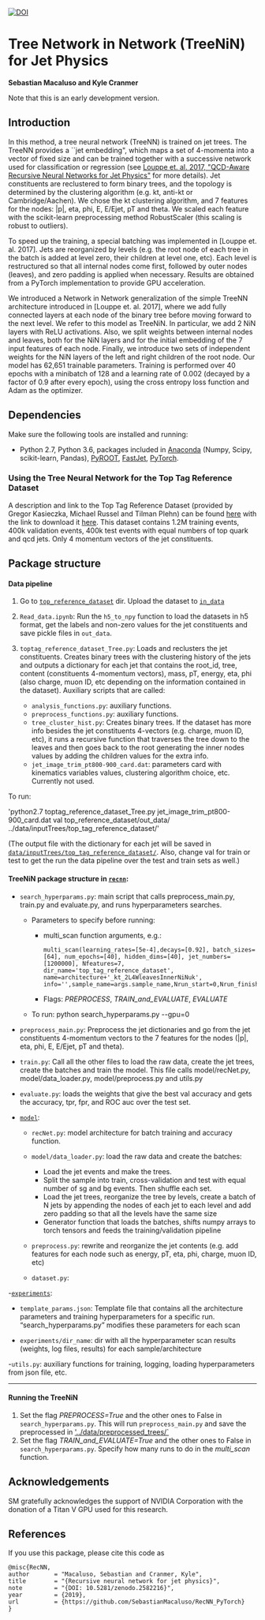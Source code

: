 
[![DOI](https://zenodo.org/badge/160135404.svg)](https://zenodo.org/badge/latestdoi/160135404)

# Tree Network in Network (TreeNiN) for Jet Physics

**Sebastian Macaluso and Kyle Cranmer**


Note that this is an early development version. 

## Introduction

In this method, a tree neural network (TreeNN) is trained on jet trees. The TreeNN provides a ``jet embedding", which maps a set of 4-momenta into a vector of fixed size and can be trained together with a successive network used for classification or regression  (see [Louppe et. al. 2017, "QCD-Aware Recursive Neural Networks for Jet Physics"](https://arxiv.org/abs/1702.00748) for more details). Jet constituents are reclustered to form binary trees, and the topology is determined by the clustering algorithm (e.g. kt, anti-kt or Cambridge/Aachen). We chose the kt clustering algorithm, and 7 features for the nodes: |p|, eta, phi, E, E/Ejet, pT and theta. We scaled each feature with the scikit-learn preprocessing method RobustScaler (this scaling is robust to outliers).

To speed up the training, a special batching was implemented in [Louppe et. al. 2017]. Jets are reorganized by levels (e.g. the root node of each tree in the batch is added at level zero, their children at level one, etc). Each level is restructured so that all internal nodes come first, followed by outer nodes (leaves), and zero padding is applied when necessary. Results are obtained from a PyTorch implementation to provide GPU acceleration.

We introduced a Network in Network generalization of the simple TreeNN architecture introduced in [Louppe et. al. 2017], where we add fully connected layers at each node of the binary tree before moving forward to the next level. We refer to this model as TreeNiN. In particular, we add 2 NiN layers with ReLU activations. Also, we split weights between internal nodes and leaves, both for the NiN layers and for the initial embedding of the 7 input features of each node. Finally, we introduce two sets of independent weights for the NiN layers of the left and right children of the root node. Our model has 62,651 trainable parameters. Training is performed over 40 epochs with a minibatch of 128 and a learning rate of 0.002 (decayed by a factor of 0.9 after every epoch), using the cross entropy loss function and Adam as the optimizer. 


## Dependencies

Make sure the following tools are installed and running:

- Python 2.7, Python 3.6, packages included in [Anaconda](https://www.anaconda.com/) (Numpy, Scipy, scikit-learn, Pandas), [PyROOT](https://root.cern.ch/pyroot), [FastJet](http://fastjet.fr/), [PyTorch](https://pytorch.org/).

### Using the Tree Neural Network for the Top Tag Reference Dataset

A description and link to the Top Tag Reference Dataset (provided by Gregor Kasieczka, Michael Russel and Tilman Plehn) can be found [here](https://docs.google.com/document/d/1Hcuc6LBxZNX16zjEGeq16DAzspkDC4nDTyjMp1bWHRo/edit)
with the link to download it [here](https://desycloud.desy.de/index.php/s/llbX3zpLhazgPJ6). This dataset contains 1.2M training events, 400k validation events, 400k test events with equal numbers of top quark and qcd jets. Only 4 momentum vectors of the jet constituents.

## Package structure

#### Data pipeline

1.  Go to [`top_reference_dataset`](top_reference_dataset) dir. Upload the dataset to [`in_data`](top_reference_dataset/in_data) 
2. `Read_data.ipynb`: Run the `h5_to_npy` function to load the datasets in h5 format, get the labels and non-zero values for the jet constituents and save pickle files in `out_data`.
3. `toptag_reference_dataset_Tree.py`: Loads and reclusters the jet constituents. Creates binary trees with the clustering history of the jets and outputs a dictionary for each jet that contains the root_id, tree, content (constituents 4-momentum vectors), mass, pT, energy, eta, phi (also charge, muon ID, etc depending on the information contained in the dataset). Auxiliary scripts that are called:
    
    - `analysis_functions.py`: auxiliary functions. 
    - `preprocess_functions.py`: auxiliary functions. 
    - `tree_cluster_hist.py`: Creates binary trees. If the dataset has more info besides the jet constituents 4-vectors (e.g. charge, muon ID, etc), it runs a recursive function that traverses the tree down to the leaves and then goes back to the root generating the inner nodes values by adding the children values for the extra info.
    - `jet_image_trim_pt800-900_card.dat`: parameters card with kinematics variables values, clustering algorithm choice, etc. Currently not used.

To run:

'python2.7 toptag_reference_dataset_Tree.py jet_image_trim_pt800-900_card.dat val top_reference_dataset/out_data/ ../data/inputTrees/top_tag_reference_dataset/'

(The output file with the dictionary for each jet will be saved in [`data/inputTrees/top_tag_reference_dataset/`](data/inputTrees/top_tag_reference_dataset/). Also, change val for train or test to get the run the data pipeline over the test and train sets as well.)


#### TreeNiN package structure in [`recnn`](recnn):

 - `search_hyperparams.py`: main script that calls preprocess_main.py, train.py and evaluate.py, and runs hyperparameters searches.
    - Parameters to specify before running:
        - multi_scan function arguments, e.g.:
            ```
            multi_scan(learning_rates=[5e-4],decays=[0.92], batch_sizes=[64], num_epochs=[40], hidden_dims=[40], jet_numbers=[1200000], Nfeatures=7, dir_name='top_tag_reference_dataset', name=architecture+'_kt_2L4WleavesInnerNiNuk', info='',sample_name=args.sample_name,Nrun_start=0,Nrun_finish=9) 
            ```
        - Flags: *PREPROCESS*, *TRAIN_and_EVALUATE*, *EVALUATE*
 
    - To run:
        python search_hyperparams.py --gpu=0
     
 - `preprocess_main.py`: Preprocess the jet dictionaries and go from the jet constituents 4-momentum vectors to the 7 features for the nodes (|p|, eta, phi, E, E/Ejet, pT and theta).
 
 
 - `train.py`: Call all the other files to load the raw data, create the jet trees, create the batches and train the model. This file calls model/recNet.py, model/data_loader.py, model/preprocess.py and utils.py
 
- `evaluate.py`: loads the weights that give the best val accuracy and gets the accuracy, tpr, fpr, and ROC auc over the test set.
 
 - [`model`](model/):
 
    - `recNet.py`: model architecture for batch training and accuracy function.
 
    - `model/data_loader.py`: load the raw data and create the batches:
    
        - Load the jet events and make the trees.
        - Split the sample into train, cross-validation and test with equal number of sg and bg events. Then shuffle each set.
        - Load the jet trees, reorganize the tree by levels, create a batch of N jets by appending the nodes of each jet to each level and add zero padding so that all the levels have the same size
        - Generator function that loads the batches, shifts numpy arrays to torch tensors and feeds the training/validation pipeline
 
 
    - `preprocess.py`: rewrite and reorganize the jet contents (e.g. add features for each node such as energy, pT, eta, phi, charge, muon ID, etc) 
 
    - `dataset.py`:
 
-[`experiments`](experiments):
 
   - `template_params.json`:  Template file that contains all the architecture parameters and training hyperparameters for a specific run. “search_hyperparams.py” modifies these parameters for each scan
 
   - `experiments/dir_name`: dir with all the hyperparameter scan results (weights, log files, results) for each sample/architecture

-`utils.py`: auxiliary functions for training, logging, loading hyperparameters from json file, etc.
 
 -------------------------------------------------------------------------
 #### Running the TreeNiN 
 
 1. Set the flag *PREPROCESS=True* and the other ones to False in  `search_hyperparams.py`. This will run `preprocess_main.py` and save the preprocessed in ['../data/preprocessed_trees/`](../data/preprocessed_trees/)
 2. Set the flag *TRAIN_and_EVALUATE=True* and the other ones to False in  `search_hyperparams.py`. Specify how many runs to do in the *multi_scan* function.


## Acknowledgements

SM gratefully acknowledges the support of NVIDIA Corporation with the donation of a Titan V GPU used for this research.

## References

If you use this package, please cite this code as

```
@misc{RecNN,
author       = "Macaluso, Sebastian and Cranmer, Kyle",
title        = "{Recursive neural network for jet physics}",
note         = "{DOI: 10.5281/zenodo.2582216}",
year         = {2019},
url          = {https://github.com/SebastianMacaluso/RecNN_PyTorch}
}
```



















